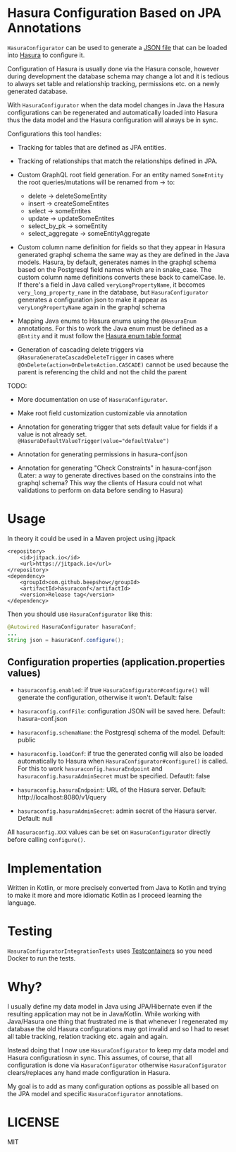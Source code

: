 # Hasura Configuration Based on JPA Annotations

`HasuraConfigurator` can be used to generate a [JSON file](https://docs.hasura.io/1.0/graphql/manual/api-reference/index.html) that can be loaded into [Hasura](https://hasura.io/) to configure it. 

Configuration of Hasura is usually done via the Hasura console, however during development the database schema may change a lot and it is tedious to always set table and relationship tracking, permissions etc. on a newly generated database. 

With `HasuraConfigurator` when the data model changes in Java the Hasura configurations can be regenerated and automatically loaded into Hasura thus the data model and the Hasura configuration will always be in sync. 

Configurations this tool handles:
* Tracking for tables that are defined as JPA entities.

* Tracking of relationships that match the relationships defined in JPA.

* Custom GraphQL root field generation. For an entity named `SomeEntity` the root queries/mutations will be renamed from → to:
    * delete → deleteSomeEntity
    * insert → createSomeEntites
    * select → someEntites
    * update → updateSomeEntites
    * select_by_pk → someEntity
    * select_aggregate → someEntityAggregate

* Custom column name definition for fields so that they appear in Hasura generated graphql schema the same way as they are defined in the Java models. Hasura, by default, generates names in the graphql schema based on the Postgresql field names which are in snake_case. The custom column name definitions converts these back to camelCase. Ie. If there's a field in Java called `veryLongPropertyName`, it becomes `very_long_property_name` in the database, but `HasuraConfigurator` generates a configuration json to make it appear as `veryLongPropertyName` again in the graphql schema

* Mapping Java enums to Hasura enums using the `@HasuraEnum` annotations. For this to work the Java enum must be defined as a `@Entity` and it must follow the [Hasura enum table format](https://docs.hasura.io/1.0/graphql/manual/schema/enums.html#creating-an-enum-compatible-table ) 

* Generation of cascading delete triggers via `@HasuraGenerateCascadeDeleteTrigger` in cases where `@OnDelete(action=OnDeleteAction.CASCADE)` cannot be used because the parent is referencing the child and not the child the parent

TODO:
* More documentation on use of `HasuraConfigurator`.

* Make root field customization customizable via annotation

* Annotation for generating trigger that sets default value for fields if a value is not already set. `@HasuraDefaultValueTrigger(value="defaultValue")`

* Annotation for generating permissions in hasura-conf.json

* Annotation for generating "Check Constraints" in hasura-conf.json (Later: a way to generate directives based on the constrains into the graphql schema? This way the clients of Hasura could not what validations to perform on data before sending to Hasura)

# Usage

In theory it could be used in a Maven project using jitpack

```
<repository>
    <id>jitpack.io</id>
    <url>https://jitpack.io</url>
</repository>
<dependency>
    <groupId>com.github.beepshow</groupId>
    <artifactId>hasuraconf</artifactId>
    <version>Release tag</version>
</dependency>
```

Then you should use `HasuraConfigurator` like this:

```java
@Autowired HasuraConfigurator hasuraConf;
...
String json = hasuraConf.configure();
```

## Configuration properties (application.properties values)
 
* `hasuraconfig.enabled`: if true `HasuraConfigurator#configure()` will generate the configuration, otherwise it won't. Default: false

* `hasuraconfig.confFile`: configuration JSON will be saved here. Default: hasura-conf.json

*  `hasuraconfig.schemaName`: the Postgresql schema of the model. Default: public

* `hasuraconfig.loadConf`: if true the generated config will also be loaded automatically to Hasura when `HasuraConfigurator#configure()` is called. For this to work `hasuraconfig.hasuraEndpoint` and `hasuraconfig.hasuraAdminSecret` must be specified. Defautlt: false

* `hasuraconfig.hasuraEndpoint`: URL of the Hasura server. Default: http://localhost:8080/v1/query

* `hasuraconfig.hasuraAdminSecret`: admin secret of the Hasura server. Default: null

All `hasuraconfig.XXX` values can be set on `HasuraConfigurator` directly before calling `configure()`.

# Implementation

Written in Kotlin, or more precisely converted from Java to Kotlin and trying to make it more and more idiomatic Kotlin as I proceed learning the language.

# Testing

`HasuraConfiguratorIntegrationTests` uses [Testcontainers](https://www.testcontainers.org/) so you need Docker to run the tests.

# Why?
I usually define my data model in Java using JPA/Hibernate even if the resulting application may not be in Java/Kotlin. While working with Java/Hasura one thing that frustrated me is that whenever I regenerated my database the old Hasura configurations may got invalid and so I had to reset all table tracking, relation tracking etc. again and again.

Instead doing that I now use `HasuraConfigurator`  to keep my data model and Hasura configuratiosn in sync. This assumes, of course, that all configuration is done via `HasuraConfigurator` otherwise `HasuraConfigurator` clears/replaces any hand made configuration in Hasura. 

My goal is to add as many configuration options as possible all based on the JPA model and specific `HasuraConfigurator` annotations.

# LICENSE

MIT